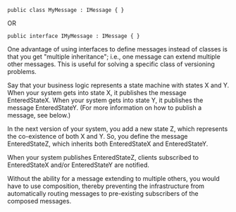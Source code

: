 <!--
title: "How to Define a Message?"
tags: ""
summary: "    public class MyMessage : IMessage { }"
-->

    public class MyMessage : IMessage { }

OR

    public interface IMyMessage : IMessage { }

One advantage of using interfaces to define messages instead of classes is that you get "multiple inheritance"; i.e., one message can extend multiple other messages. This is useful for solving a specific class of versioning problems.

Say that your business logic represents a state machine with states X and Y. When your system gets into state X, it publishes the message EnteredStateX. When your system gets into state Y, it publishes the message EnteredStateY. (For more information on how to publish a message, see below.)

In the next version of your system, you add a new state Z, which represents the co-existence of both X and Y. So, you define the message EnteredStateZ, which inherits both EnteredStateX and EnteredStateY.

When your system publishes EnteredStateZ, clients subscribed to EnteredStateX and/or EnteredStateY are notified.

Without the ability for a message extending to multiple others, you would have to use composition, thereby preventing the infrastructure from automatically routing messages to pre-existing subscribers of the composed messages.

